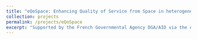 ```yaml
---
title: "eQoSpace: Enhancing Quality of Service from Space in heterogeneous non-terrestrial networks"
collection: projects
permalink: /projects/eQoSpace
excerpt: "Supported by the French Governmental Agency DGA/AID via the eQoSpace (Enhancing Quality of Service from Space in heterogeneous non-terrestrial networks) project."
---
```

